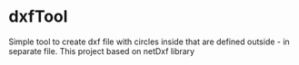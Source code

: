 # dxfTool
Simple tool to create dxf file with circles inside that are defined outside - in separate file.  This project based on netDxf library
